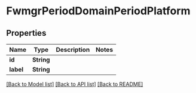 # FwmgrPeriodDomainPeriodPlatform

## Properties

Name | Type | Description | Notes
------------ | ------------- | ------------- | -------------
**id** | **String** |  |
**label** | **String** |  |

[[Back to Model list]](../README.md#documentation-for-models) [[Back to API list]](../README.md#documentation-for-api-endpoints) [[Back to README]](../README.md)
